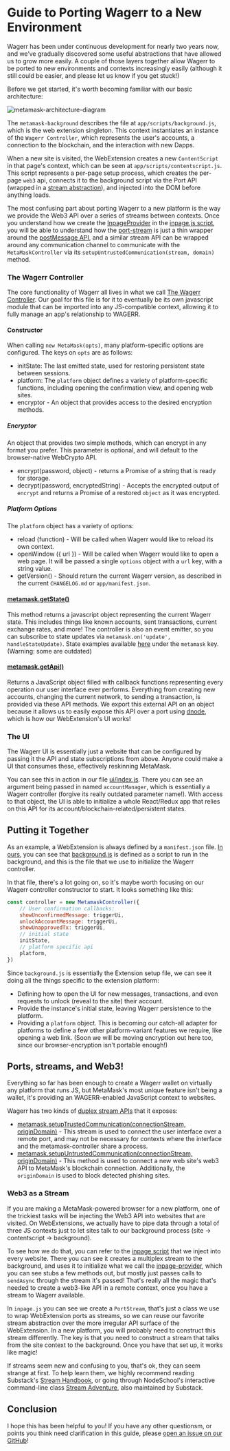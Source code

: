 # Guide to Porting Wagerr to a New Environment

Wagerr has been under continuous development for nearly two years now, and we’ve gradually discovered some useful abstractions that have allowed us to grow more easily. A couple of those layers together allow Wagerr to be ported to new environments and contexts increasingly easily (although it still could be easier, and please let us know if you get stuck!)

Before we get started, it's worth becoming familiar with our basic architecture:

![metamask-architecture-diagram](./architecture.png)

The `metamask-background` describes the file at `app/scripts/background.js`, which is the web extension singleton. This context instantiates an instance of the `Wagerr Controller`, which represents the user's accounts, a connection to the blockchain, and the interaction with new Dapps.

When a new site is visited, the WebExtension creates a new `ContentScript` in that page's context, which can be seen at `app/scripts/contentscript.js`. This script represents a per-page setup process, which creates the per-page `web3` api, connects it to the background script via the Port API (wrapped in a [stream abstraction](https://github.com/substack/stream-handbook)), and injected into the DOM before anything loads.

The most confusing part about porting Wagerr to a new platform is the way we provide the Web3 API over a series of streams between contexts. Once you understand how we create the [InpageProvider](../app/scripts/lib/inpage-provider.js) in the [inpage.js script](../app/scripts/inpage.js), you will be able to understand how the [port-stream](../app/scripts/lib/port-stream.js) is just a thin wrapper around the [postMessage API](https://developer.mozilla.org/en-US/docs/Web/API/Window/postMessage), and a similar stream API can be wrapped around any communication channel to communicate with the `MetaMaskController` via its `setupUntrustedCommunication(stream, domain)` method.

### The Wagerr Controller

The core functionality of Wagerr all lives in what we call [The Wagerr Controller](https://github.com/MetaMask/metamask-extension/blob/master/app/scripts/metamask-controller.js). Our goal for this file is for it to eventually be its own javascript module that can be imported into any JS-compatible context, allowing it to fully manage an app's relationship to WAGERR.

#### Constructor

When calling `new MetaMask(opts)`, many platform-specific options are configured. The keys on `opts` are as follows:

- initState: The last emitted state, used for restoring persistent state between sessions.
- platform: The `platform` object defines a variety of platform-specific functions, including opening the confirmation view, and opening web sites.
- encryptor - An object that provides access to the desired encryption methods.

##### Encryptor

An object that provides two simple methods, which can encrypt in any format you prefer. This parameter is optional, and will default to the browser-native WebCrypto API.

- encrypt(password, object) - returns a Promise of a string that is ready for storage.
- decrypt(password, encryptedString) - Accepts the encrypted output of `encrypt` and returns a Promise of a restored `object` as it was encrypted.


##### Platform Options

The `platform` object has a variety of options:

- reload (function) - Will be called when Wagerr would like to reload its own context.
- openWindow ({ url }) - Will be called when Wagerr would like to open a web page. It will be passed a single `options` object with a `url` key, with a string value.
- getVersion() - Should return the current Wagerr version, as described in the current `CHANGELOG.md` or `app/manifest.json`.

#### [metamask.getState()](https://github.com/MetaMask/metamask-extension/blob/master/app/scripts/metamask-controller.js#L241)

This method returns a javascript object representing the current Wagerr state. This includes things like known accounts, sent transactions, current exchange rates, and more! The controller is also an event emitter, so you can subscribe to state updates via `metamask.on('update', handleStateUpdate)`. State examples available [here](https://github.com/MetaMask/metamask-extension/tree/master/development/states) under the `metamask` key. (Warning: some are outdated)

#### [metamask.getApi()](https://github.com/MetaMask/metamask-extension/blob/master/app/scripts/metamask-controller.js#L274-L335)

Returns a JavaScript object filled with callback functions representing every operation our user interface ever performs. Everything from creating new accounts, changing the current network, to sending a transaction, is provided via these API methods. We export this external API on an object because it allows us to easily expose this API over a port using [dnode](https://www.npmjs.com/package/dnode), which is how our WebExtension's UI works!

### The UI

The Wagerr UI is essentially just a website that can be configured by passing it the API and state subscriptions from above. Anyone could make a UI that consumes these, effectively reskinning MetaMask.

You can see this in action in our file [ui/index.js](https://github.com/MetaMask/metamask-extension/blob/master/ui/index.js). There you can see an argument being passed in named `accountManager`, which is essentially a Wagerr controller (forgive its really outdated parameter name!). With access to that object, the UI is able to initialize a whole React/Redux app that relies on this API for its account/blockchain-related/persistent states.

## Putting it Together

As an example, a WebExtension is always defined by a `manifest.json` file. [In ours](https://github.com/MetaMask/metamask-extension/blob/master/app/manifest.json#L31), you can see that [background.js](https://github.com/MetaMask/metamask-extension/blob/master/app/scripts/background.js) is defined as a script to run in the background, and this is the file that we use to initialize the Wagerr controller.

In that file, there's a lot going on, so it's maybe worth focusing on our Wagerr controller constructor to start. It looks something like this:

```javascript
const controller = new MetamaskController({
    // User confirmation callbacks:
    showUnconfirmedMessage: triggerUi,
    unlockAccountMessage: triggerUi,
    showUnapprovedTx: triggerUi,
    // initial state
    initState,
    // platform specific api
    platform,
})
```
Since `background.js` is essentially the Extension setup file, we can see it doing all the things specific to the extension platform:
- Defining how to open the UI for new messages, transactions, and even requests to unlock (reveal to the site) their account.
- Provide the instance's initial state, leaving Wagerr persistence to the platform.
- Providing a `platform` object. This is becoming our catch-all adapter for platforms to define a few other platform-variant features we require, like opening a web link. (Soon we will be moving encryption out here too, since our browser-encryption isn't portable enough!)

## Ports, streams, and Web3!

Everything so far has been enough to create a Wagerr wallet on virtually any platform that runs JS, but MetaMask's most unique feature isn't being a wallet, it's providing an WAGERR-enabled JavaScript context to websites.

Wagerr has two kinds of [duplex stream APIs](https://github.com/substack/stream-handbook#duplex) that it exposes:
- [metamask.setupTrustedCommunication(connectionStream, originDomain)](https://github.com/MetaMask/metamask-extension/blob/master/app/scripts/metamask-controller.js#L352) - This stream is used to connect the user interface over a remote port, and may not be necessary for contexts where the interface and the metamask-controller share a process.
- [metamask.setupUntrustedCommunication(connectionStream, originDomain)](https://github.com/MetaMask/metamask-extension/blob/master/app/scripts/metamask-controller.js#L337) - This method is used to connect a new web site's web3 API to MetaMask's blockchain connection. Additionally, the `originDomain` is used to block detected phishing sites.

### Web3 as a Stream

If you are making a MetaMask-powered browser for a new platform, one of the trickiest tasks will be injecting the Web3 API into websites that are visited. On WebExtensions, we actually have to pipe data through a total of three JS contexts just to let sites talk to our background process (site -> contentscript -> background).

To see how we do that, you can refer to the [inpage script](https://github.com/MetaMask/metamask-extension/blob/master/app/scripts/inpage.js) that we inject into every website. There you can see it creates a multiplex stream to the background, and uses it to initialize what we call the [inpage-provider](https://github.com/MetaMask/metamask-extension/blob/master/app/scripts/lib/inpage-provider.js), which you can see stubs a few methods out, but mostly just passes calls to `sendAsync` through the stream it's passed! That's really all the magic that's needed to create a web3-like API in a remote context, once you have a stream to Wagerr available.

In `inpage.js` you can see we create a `PortStream`, that's just a class we use to wrap WebExtension ports as streams, so we can reuse our favorite stream abstraction over the more irregular API surface of the WebExtension. In a new platform, you will probably need to construct this stream differently. The key is that you need to construct a stream that talks from the site context to the background. Once you have that set up, it works like magic!

If streams seem new and confusing to you, that's ok, they can seem strange at first. To help learn them, we highly recommend reading Substack's [Stream Handbook](https://github.com/substack/stream-handbook), or going through NodeSchool's interactive command-line class [Stream Adventure](https://github.com/workshopper/stream-adventure), also maintained by Substack.

## Conclusion

I hope this has been helpful to you! If you have any other questionsm, or points you think need clarification in this guide, please [open an issue on our GitHub](https://github.com/MetaMask/metamask-plugin/issues/new)!

